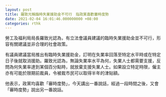 ```yaml
---
layout: post
title: 羅致光稱臨時失業援助金不可行　指政黨喜歡審時度勢
date: 2021-02-04 16:01:46.000000000 +08:00
categories: rthk
---
```


勞工及福利局局長羅致光認為，有立法會議員建議的臨時失業援助金並不可行，形容有關建議並非合理的社會政策。

有議員建議當局推出有臨時失業援助金，訂明在失業率回落至特定水平時或在特定日子後就取消援助。羅致光認為，無論失業率水平為何，失業人士都需要支援，反問為何失業率達到某個百分點時，就放棄支援失業人士。如果設立特定時限，僱主亦有可能於限期前裁員，令被裁市民可以取得半年的津貼額。

他表示，政黨均喜歡「審時度勢」，今天講出一番說話，經過一段時間之後，又會「審時度勢」說出另一番說話。
